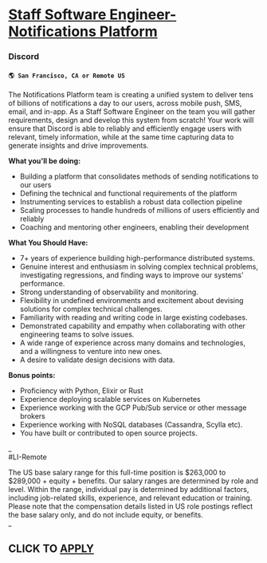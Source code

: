 # [Staff Software Engineer-Notifications Platform](https://www.remotewlb.com/apply/staff-software-engineer-notifications-platform)  
### Discord  
#### `🌎 San Francisco, CA or Remote US`  

The Notifications Platform team is creating a unified system to deliver tens of billions of notifications a day to our users, across mobile push, SMS, email, and in-app. As a Staff Software Engineer on the team you will gather requirements, design and develop this system from scratch! Your work will ensure that Discord is able to reliably and efficiently engage users with relevant, timely information, while at the same time capturing data to generate insights and drive improvements.

**What you'll be doing:**

  * Building a platform that consolidates methods of sending notifications to our users
  * Defining the technical and functional requirements of the platform
  * Instrumenting services to establish a robust data collection pipeline
  * Scaling processes to handle hundreds of millions of users efficiently and reliably
  * Coaching and mentoring other engineers, enabling their development

**What You Should Have:**

  * 7+ years of experience building high-performance distributed systems.
  * Genuine interest and enthusiasm in solving complex technical problems, investigating regressions, and finding ways to improve our systems' performance.
  * Strong understanding of observability and monitoring.
  * Flexibility in undefined environments and excitement about devising solutions for complex technical challenges.
  * Familiarity with reading and writing code in large existing codebases.
  * Demonstrated capability and empathy when collaborating with other engineering teams to solve issues.
  * A wide range of experience across many domains and technologies, and a willingness to venture into new ones.
  * A desire to validate design decisions with data.

**Bonus points:**

  * Proficiency with Python, Elixir or Rust
  * Experience deploying scalable services on Kubernetes
  * Experience working with the GCP Pub/Sub service or other message brokers
  * Experience working with NoSQL databases (Cassandra, Scylla etc).
  * You have built or contributed to open source projects.

_  
#LI-Remote  
  
The US base salary range for this full-time position is $263,000 to $289,000 + equity + benefits. Our salary ranges are determined by role and level. Within the range, individual pay is determined by additional factors, including job-related skills, experience, and relevant education or training. Please note that the compensation details listed in US role postings reflect the base salary only, and do not include equity, or benefits.  
_

  
## CLICK TO [APPLY](https://www.remotewlb.com/apply/staff-software-engineer-notifications-platform)

